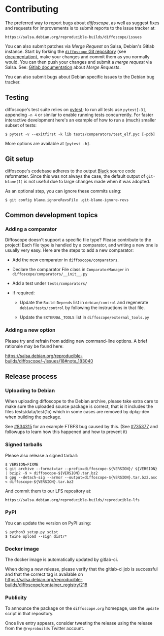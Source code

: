 # Contributing

The preferred way to report bugs about *diffoscope*, as well as suggest
fixes and requests for improvements is to submit reports to the issue
tracker at:

    https://salsa.debian.org/reproducible-builds/diffoscope/issues

You can also submit patches via *Merge Request* on Salsa, Debian's
Gitlab instance. Start by forking the
[`diffoscope` Git repository](https://salsa.debian.org/reproducible-builds/diffoscope)
(see [documentation](https://salsa.debian.org/help/gitlab-basics/fork-project.md)),
make your changes and commit them as you normally would. You can then push your
changes and submit a *merge request* via Salsa. See:
[Gitlab documentation](https://salsa.debian.org/help/gitlab-basics/add-merge-request.md)
about *Merge Requests*.

You can also submit bugs about Debian specific issues to the Debian bug
tracker.

## Testing

diffoscope's test suite relies on [pytest](https://docs.pytest.org/);
to run all tests use `pytest[-3]`, appending `-n 4` or similar to enable
running tests concurrently. For faster interactive development here's
an example of how to run a (much) smaller subset of tests:

    $ pytest -v --exitfirst -k lib tests/comparators/test_elf.pyc [-pdb]

More options are available at `[pytest -h]`.

## Git setup

diffoscope's codebase adheres to the output
[Black](https://black.readthedocs.io/) source code reformatter. Since this was
not always the case, the default output of `git-blame(1)` is not useful due to
large changes made when it was adopted.

As an optional step, you can ignore these commits using:

    $ git config blame.ignoreRevsFile .git-blame-ignore-revs

## Common development topics

### Adding a comparator

Diffoscope doesn't support a specific file type? Please contribute to
the project! Each file type is handled by a comparator, and writing a
new one is usually very easy. Here are the steps to add a new
comparator:

* Add the new comparator in `diffoscope/comparators`.

* Declare the comparator File class in `ComparatorManager` in
  `diffoscope/comparators/__init__.py`

* Add a test under `tests/comparators/`

* If required:

  - Update the `Build-Depends` list in `debian/control` and regenerate
    `debian/tests/control` by following the instructions in that file.

  - Update the `EXTERNAL_TOOLS` list in
   `diffoscope/external_tools.py`

### Adding a new option

Please try and refrain from adding new command-line options. A brief rationale
may be found here:

  https://salsa.debian.org/reproducible-builds/diffoscope/-/issues/18#note_183040


## Release process

### Uploading to Debian

When uploading diffoscope to the Debian archive, please take extra care
to make sure the uploaded source package is correct, that is it includes
the files tests/data/test(1o) which in some cases are removed by
dpkg-dev when building the package.

See [#834315](https://bugs.debian.org/834315) for an example FTBFS bug
caused by this. (See [#735377](https://bugs.debian.org/735377#44)
and followups to learn how this happened and how to prevent it)

### Signed tarballs

Please also release a signed tarball:

    $ VERSION=FIXME
    $ git archive --format=tar --prefix=diffoscope-${VERSION}/ ${VERSION} | bzip2 -9 > diffoscope-${VERSION}.tar.bz2
    $ gpg --detach-sig --armor --output=diffoscope-${VERSION}.tar.bz2.asc < diffoscope-${VERSION}.tar.bz2

And commit them to our LFS repository at:

    https://salsa.debian.org/reproducible-builds/reproducible-lfs

### PyPI

You can update the version on PyPI using:

    $ python3 setup.py sdist
    $ twine upload --sign dist/*

### Docker image

The docker image is automatically updated by gitlab-ci.

When doing a new release, please verify that the gitlab-ci job is successful
and that the correct tag is available on
https://salsa.debian.org/reproducible-builds/diffoscope/container_registry/218

### Publicity

To announce the package on the `diffoscope.org` homepage, use the `update`
script in that repository.

Once live entry appears, consider tweeting the release using the release from
the `@reprobuilds` Twitter account.
